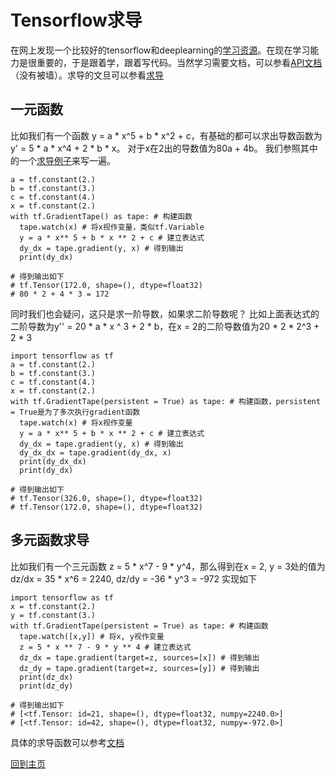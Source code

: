 # Tensorflow求导
在网上发现一个比较好的tensorflow和deeplearning的[学习资源](https://github.com/dragen1860/Deep-Learning-with-TensorFlow-book)。在现在学习能力是很重要的，于是跟着学，跟着写代码。当然学习需要文档，可以参看[API文档](https://tensorflow.google.cn/api_docs/)（没有被墙）。求导的文旦可以参看[求导](https://tensorflow.google.cn/api_docs/python/tf/GradientTape)

## 一元函数
比如我们有一个函数 y = a * x^5 + b * x^2 + c，有基础的都可以求出导数函数为y' = 5 * a * x^4 + 2 * b * x。 对于x在2出的导数值为80a + 4b。
我们参照其中的一个[求导例子](https://github.com/dragen1860/Deep-Learning-with-TensorFlow-book/blob/master/ch01/autograd.py)来写一遍。
```pythonimport tensorflow as tf
a = tf.constant(2.)
b = tf.constant(3.)
c = tf.constant(4.)
x = tf.constant(2.)
with tf.GradientTape() as tape: # 构建函数
  tape.watch(x) # 将x视作变量，类似tf.Variable
  y = a * x** 5 + b * x ** 2 + c # 建立表达式
  dy_dx = tape.gradient(y, x) # 得到输出
  print(dy_dx)

# 得到输出如下
# tf.Tensor(172.0, shape=(), dtype=float32)
# 80 * 2 + 4 * 3 = 172
```
同时我们也会疑问，这只是求一阶导数，如果求二阶导数呢？ 比如上面表达式的二阶导数为y'' = 20 * a * x ^ 3 + 2 * b，在x = 2的二阶导数值为20 * 2 * 2^3 + 2 * 3
```pythonimport tensorflow as tf
import tensorflow as tf
a = tf.constant(2.)
b = tf.constant(3.)
c = tf.constant(4.)
x = tf.constant(2.)
with tf.GradientTape(persistent = True) as tape: # 构建函数，persistent = True是为了多次执行gradient函数
  tape.watch(x) # 将x视作变量
  y = a * x** 5 + b * x ** 2 + c # 建立表达式
  dy_dx = tape.gradient(y, x) # 得到输出
  dy_dx_dx = tape.gradient(dy_dx, x)
  print(dy_dx_dx)
  print(dy_dx)

# 得到输出如下
# tf.Tensor(326.0, shape=(), dtype=float32) 
# tf.Tensor(172.0, shape=(), dtype=float32)
```

## 多元函数求导
比如我们有一个三元函数 z = 5 * x^7 - 9 * y^4，那么得到在x = 2, y = 3处的值为 dz/dx = 35 * x^6 = 2240, dz/dy = -36 * y^3 = -972
实现如下
```pythonimport tensorflow as tf
import tensorflow as tf
x = tf.constant(2.)
y = tf.constant(3.)
with tf.GradientTape(persistent = True) as tape: # 构建函数
  tape.watch([x,y]) # 将x, y视作变量
  z = 5 * x ** 7 - 9 * y ** 4 # 建立表达式
  dz_dx = tape.gradient(target=z, sources=[x]) # 得到输出
  dz_dy = tape.gradient(target=z, sources=[y]) # 得到输出
  print(dz_dx)
  print(dz_dy)

# 得到输出如下
# [<tf.Tensor: id=21, shape=(), dtype=float32, numpy=2240.0>]
# [<tf.Tensor: id=42, shape=(), dtype=float32, numpy=-972.0>]
```
具体的求导函数可以参考[文档](https://tensorflow.google.cn/api_docs/python/tf/GradientTape#gradient)

[回到主页](https://codetest.github.io)
